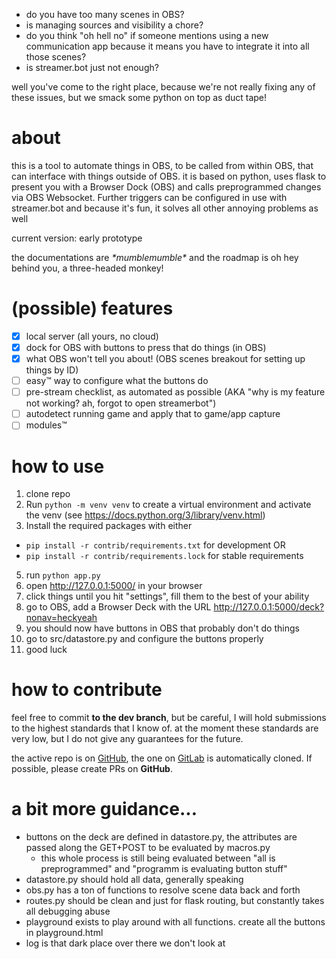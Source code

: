 - do you have too many scenes in OBS? 
- is managing sources and visibility a chore? 
- do you think "oh hell no" if someone mentions using a new communication app because it means you have to integrate it into all those scenes?
- is streamer.bot just not enough?

well you've come to the right place, because we're not really fixing any of these issues, but we smack some python on top as duct tape!

# about
this is a tool to automate things in OBS, to be called from within OBS, that can interface with things outside of OBS. it is based on python, uses flask to present you with a Browser Dock (OBS) and calls preprogrammed changes via OBS Websocket. Further triggers can be configured in use with streamer.bot and because it's fun, it solves all other annoying problems as well

current version: early prototype

the documentations are *\*mumblemumble\** and the roadmap is oh hey behind you, a three-headed monkey!

# (possible) features
- [x] local server (all yours, no cloud)
- [x] dock for OBS with buttons to press that do things (in OBS)
- [x] what OBS won't tell you about! (OBS scenes breakout for setting up things by ID)
- [ ] easy™ way to configure what the buttons do
- [ ] pre-stream checklist, as automated as possible (AKA "why is my feature not working? ah, forgot to open streamerbot")
- [ ] autodetect running game and apply that to game/app capture
- [ ] modules™

# how to use
1. clone repo
2. Run `python -m venv venv` to create a virtual environment and activate the venv (see https://docs.python.org/3/library/venv.html)
3. Install the required packages with either
  * `pip install -r contrib/requirements.txt` for development OR 
  * `pip install -r contrib/requirements.lock` for stable requirements
5. run `python app.py`
6. open http://127.0.0.1:5000/ in your browser
7. click things until you hit "settings", fill them to the best of your ability
8. go to OBS, add a Browser Deck with the URL http://127.0.0.1:5000/deck?nonav=heckyeah
9.  you should now have buttons in OBS that probably don't do things
10. go to src/datastore.py and configure the buttons properly
11. good luck

# how to contribute
feel free to commit **to the dev branch**, but be careful, I will hold submissions to the highest standards that I know of. at the moment these standards are very low, but I do not give any guarantees for the future. 

the active repo is on [GitHub](https://github.com/xenontechs/streamhelper), the one on [GitLab](https://gitlab.com/xenontechs/streamhelper) is automatically cloned. If possible, please create PRs on **GitHub**.

# a bit more guidance...
- buttons on the deck are defined in datastore.py, the attributes are passed along the GET+POST to be evaluated by macros.py
  - this whole process is still being evaluated between "all is preprogrammed" and "programm is evaluating button stuff"
- datastore.py should hold all data, generally speaking
- obs.py has a ton of functions to resolve scene data back and forth
- routes.py should be clean and just for flask routing, but constantly takes all debugging abuse
- playground exists to play around with all functions. create all the buttons in playground.html
- log is that dark place over there we don't look at